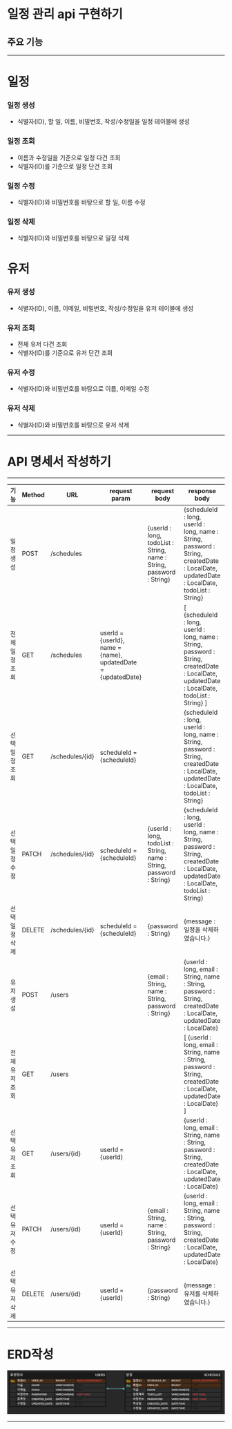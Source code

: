 일정 관리 api 구현하기
===

## 주요 기능

---

# 일정
### 일정 생성
* 식별자(ID), 할 일, 이름, 비밀번호, 작성/수정일을 일정 테이블에 생성
### 일정 조회
* 이름과 수정일을 기준으로 일정 다건 조회
* 식별자(ID)를 기준으로 일정 단건 조회
### 일정 수정
* 식별자(ID)와 비밀번호를 바탕으로 할 일, 이름 수정
### 일정 삭제
* 식별자(ID)와 비밀번호를 바탕으로 일정 삭제

# 유저
### 유저 생성
* 식별자(ID), 이름, 이메일, 비밀번호, 작성/수정일을 유저 테이블에 생성
### 유저 조회
* 전체 유저 다건 조회
* 식별자(ID)를 기준으로 유저 단건 조회
### 유저 수정
* 식별자(ID)와 비밀번호를 바탕으로 이름, 이메일 수정
### 유저 삭제
* 식별자(ID)와 비밀번호를 바탕으로 유저 삭제

---

# API 명세서 작성하기

---


| 기능       | Method | URL              | request param                                                 | request body                                                         | response body                                                                                                                                   | 상태코드        | 
|----------|--------|------------------|---------------------------------------------------------------|----------------------------------------------------------------------|-------------------------------------------------------------------------------------------------------------------------------------------------|-------------| 
| 일정 생성    | POST   | /schedules       |                                                               | {userId : long, todoList : String, name : String, password : String} | {scheduleId : long, userId : long, name : String, password : String, createdDate : LocalDate, updatedDate : LocalDate, todoList : String}       | 201: created |
| 전체 일정 조회 | GET    | /schedules       | userId = {userId}, name = {name}, updatedDate = {updatedDate} |                                                                      | \[ {scheduleId : long, userId : long, name : String, password : String, createdDate : LocalDate, updatedDate : LocalDate, todoList : String} \] | 200: OK     |
| 선택 일정 조회 | GET    | /schedules/{id} | scheduleId = {scheduleId}                                     |                                                                      | {scheduleId : long, userId : long, name : String, password : String, createdDate : LocalDate, updatedDate : LocalDate, todoList : String}       | 200: OK     |
| 선택 일정 수정 | PATCH  | /schedules/{id} | scheduleId = {scheduleId}                                     | {userId : long, todoList : String, name : String, password : String} | {scheduleId : long, userId : long, name : String, password : String, createdDate : LocalDate, updatedDate : LocalDate, todoList : String}       | 200: OK     |
| 선택 일정 삭제 | DELETE | /schedules/{id} | scheduleId = {scheduleId}                                     | {password : String}                                                  | {message : 일정을 삭제하였습니다.}                                                                                                                        | 200: OK     |
| 유저 생성    | POST   | /users           |                                                               | {email : String, name : String, password : String}                   | {userId : long, email : String, name : String, password : String, createdDate : LocalDate, updatedDate : LocalDate}                             | 201: created |
| 전체 유저 조회 | GET    | /users           |                                                               |                                                                      | \[ {userId : long, email : String, name : String, password : String, createdDate : LocalDate, updatedDate : LocalDate} \]                       | 200: OK     |
| 선택 유저 조회 | GET    | /users/{id}     | userId = {userId}                                             |                                                                      | {userId : long, email : String, name : String, password : String, createdDate : LocalDate, updatedDate : LocalDate}                             | 200: OK     |
| 선택 유저 수정 | PATCH  | /users/{id}     | userId = {userId}                                             | {email : String, name : String, password : String}                   | {userId : long, email : String, name : String, password : String, createdDate : LocalDate, updatedDate : LocalDate}                             | 200: OK     |
| 선택 유저 삭제 | DELETE | /users/{id}     | userId = {userId}                                             | {password : String}                                                  | {message : 유저를 삭제하였습니다.}                                                                                                                        | 200: OK     |
---



# ERD작성

![img.png](img.png)

---